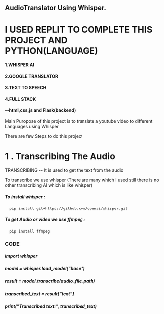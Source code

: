 ## AudioTranslator Using Whisper.

# I USED REPLIT TO COMPLETE THIS PROJECT AND PYTHON(LANGUAGE)

#### 1.WHISPER AI
#### 2.GOOGLE TRANSLATOR
#### 3.TEXT TO SPEECH
#### 4.FULL STACK
####       --html,css,js and Flask(backend)

Main Puropose of this project is to translate a youtube video to different Languages using Whisper

There are few Steps to do this project

# 1 . Transcribing The Audio

TRANSCRIBING -- It is used to get the text from the audio 

To transcribe we use whisper (There are many which I used still there is no other transcribing AI which is like whisper)

##### To install whisper  :  
      pip install git+https://github.com/openai/whisper.git
##### To get Audio or video we use ffmpeg :  
      pip install ffmpeg

### CODE 

##### import whisper
##### model = whisper.load_model("base")
##### result = model.transcribe(audio_file_path)
##### transcribed_text = result["text"]
##### print("Transcribed text:", transcribed_text)


